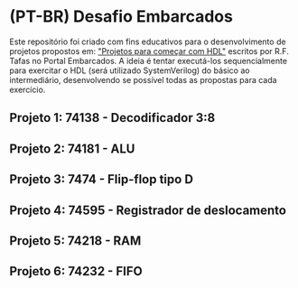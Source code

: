 # (PT-BR) Desafio Embarcados
Este repositório foi criado com fins educativos para o desenvolvimento de projetos propostos em:
["Projetos para começar com HDL"](https://www.embarcados.com.br/projetos-para-comecar-com-hdl/) escritos por R.F. Tafas no Portal Embarcados.
A ideia é tentar executá-los sequencialmente para exercitar o HDL (será utilizado SystemVerilog) do básico ao intermediário, desenvolvendo se possível todas as propostas para cada exercício.

## Projeto 1: 74138 - Decodificador 3:8


## Projeto 2: 74181 - ALU


## Projeto 3: 7474 - Flip-flop tipo D


## Projeto 4: 74595 - Registrador de deslocamento


## Projeto 5: 74218 - RAM


## Projeto 6: 74232 - FIFO
